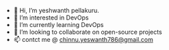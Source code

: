 - 👋 Hi, I’m yeshwanth pellakuru.
- 👀 I’m interested in DevOps
- 🌱 I’m currently learning DevOps
- 💞️ I’m looking to collaborate on open-source projects
- 📫 contct me @ chinnu.yeswanth786@gmail.com

<!---
Chinnu1218/Chinnu1218 is a ✨ special ✨ repository because its `README.md` (this file) appears on your GitHub profile.
You can click the Preview link to take a look at your changes.
--->
